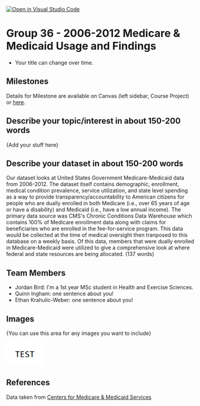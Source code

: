 [![Open in Visual Studio Code](https://classroom.github.com/assets/open-in-vscode-f059dc9a6f8d3a56e377f745f24479a46679e63a5d9fe6f495e02850cd0d8118.svg)](https://classroom.github.com/online_ide?assignment_repo_id=5860014&assignment_repo_type=AssignmentRepo)
# Group 36 - 2006-2012 Medicare & Medicaid Usage and Findings

- Your title can change over time.

## Milestones

Details for Milestone are available on Canvas (left sidebar, Course Project) or [here](https://firas.moosvi.com/courses/data301/project/milestone01.html).

## Describe your topic/interest in about 150-200 words

{Add your stuff here}

## Describe your dataset in about 150-200 words

Our dataset looks at United States Government Medicare-Medicaid data from 2006-2012. The dataset itself contains demographic, enrollment, medical condition prevalence, service utilization, and state level spending as a way to provide transparency/accountability to American citizens for people who are dually enrolled in both Medicare (i.e., over 65 years of age or have a disability) and Medicaid (i.e., have a low annual income). The primary data source was CMS's Chronic Conditions Data Warehouse which contains 100% of Medicare enrollment data along with claims for beneficiaries who are enrolled in the fee-for-service program. This data would be collected at the time of medical oversight then tranposed to this database on a weekly basis. Of this data, members that were dually enrolled in Medicare-Medicaid were utilized to give a comprehensive look at where federal and state resources are being allocated. (137 words)


## Team Members

- Jordan Bird: I'm a 1st year MSc student in Health and Exercise Sciences.
- Quinn Ingham: one sentence about you!
- Ethan Krahulic-Weber: one sentence about you!

## Images

{You can use this area for any images you want to include}

<img src ="images/test.png" width="100px">

## References

Data taken from [Centers for Medicare & Medicaid Services](https://www.cms.gov/Research-Statistics-Data-and-Systems/Downloadable-Public-Use-Files/MMLEADS)



